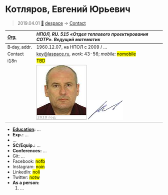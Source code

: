 # Котляров, Евгений Юрьевич
> 2019.04.01 [🚀](../index/index.md) [despace](index.md) → [Contact](contact.md)

|*[Org.](contact.md)*|*НПОЛ, RU. 515 «Отдел теплового проектирования СОТР». Ведущий математик*|
|:--|:--|
|B‑day, addr.|1960.12.07, на НПОЛ с 2009 / …|
|Contact|<key@laspace.ru>, *work:* 43-56; *mobile:* <mark>nomobile</mark>|
|i18n|<mark>TBD</mark>|
||[![](f/contact/k/kotlyarov1_photo_thumb.jpg)](f/contact/k/kotlyarov1_photo.jpg) [![](f/contact/k/kotlyarov1_sign_thumb.jpg)](f/contact/k/kotlyarov1_sign.png)|

   - **[Education](edu.md):** …
   - **Exp.:** …
   - …
   - **SC/Equip.:** …
   - **Conferences:** …
   - Git: …
   - Facebook: <mark>nofb</mark>
   - Instagram: <mark>noin</mark>
   - LinkedIn: <mark>noli</mark>
   - Twitter: <mark>notw</mark>
   - **As a person:**
      1. …

